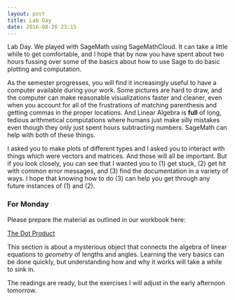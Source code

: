 ```yaml
---
layout: post
title: Lab Day
date: 2016-08-26 23:15
---
```


Lab Day. We played with SageMath using SageMathCloud. It can take a little while
to get comfortable, and I hope that by now you have spent about two hours fussing
over some of the basics about how to use Sage to do basic plotting and computation.

As the semester progresses, you will find it increasingly useful to have a computer
available during your work. Some pictures are hard to draw, and the computer can
make reasonable visualizations faster and cleaner, even when you account for
all of the frustrations of matching parenthesis and getting commas in the proper
locations. And Linear Algebra is **full** of long, tedious arithmetical computations
where humans just make silly mistakes even though they only just spent hours subtracting
numbers. SageMath can help with both of these things.

I asked you to make plots of different types and I asked you to interact with things
which were vectors and matrices. And those will all be important. But if you look
closely, you can see that I wanted you to (1) get stuck, (2) get hit with common
error messages, and (3) find the documentation in a variety of ways. I hope
that knowing how to do (3) can help you get through any future instances of (1) and
(2).

### For Monday

Please prepare the material as outlined in our workbook here:

[The Dot Product](http://theronhitchman.github.io/linear-algebra/course-materials/workbook/dot-product.html)

This section is about a mysterious object that connects the algebra of linear
equations to _geometry_ of lengths and angles. Learning the very basics can be done
quickly, but understanding how and why it works will take a while to sink in.

The readings are ready, but the exercises I will adjust in the early afternoon tomorrow.
